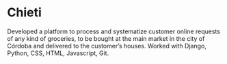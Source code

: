 Chieti
========
Developed a platform to process and systematize customer online requests of any kind of groceries, to be bought at the main market in the city of Córdoba and delivered to the customer’s houses.
Worked with Django, Python, CSS, HTML, Javascript, Git. 
